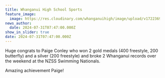 ```yaml
---
title: Whanganui High School Sports
feature_image:
  image: https://res.cloudinary.com/whanganuihigh/image/upload/v1722369660/Paige_C.jpg
news_author:
  date: 2024-07-31T07:47:00.000Z
show_in_slider: true
date: 2024-07-31T07:47:00.000Z
---
```

Huge congrats to Paige Conley who won 2 gold medals (400 freestyle, 200 butterfly) and a silver (200 freestyle) and broke 2 Whanganui records over the weekend at the NZSS Swimming Nationals. 

Amazing achievement Paige!
